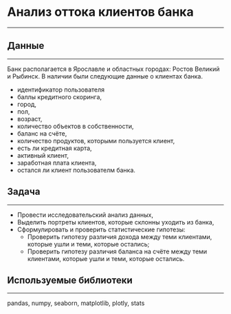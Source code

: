 # Анализ оттока клиентов банка
____

## Данные
____
Банк располагается в Ярославле и областных городах: Ростов Великий и Рыбинск. В наличии были следующие данные о клиентах банка. 
- идентификатор пользователя
- баллы кредитного скоринга,
- город,
- пол,
- возраст,
- количество объектов в собственности,
- баланс на счёте,
- количество продуктов, которыми пользуется клиент,
- есть ли кредитная карта,
- активный клиент,
- заработная плата клиента,
- остался ли клиент пользователм банка.

## Задача
____

- Провести исследовательский анализ данных,
- Выделить портреты клиентов, которые склонны уходить из банка,
- Сформулировать и проверить статистические гипотезы:
    - Проверить гипотезу различия дохода между теми клиентами, которые ушли и теми, которые остались;
    - Проверить гипотезу различия баланса на счёте между теми клиентами, которые ушли и теми, которые остались.


## Используемые библиотеки
____
pandas, numpy, seaborn, matplotlib, plotly, stats


```python

```
